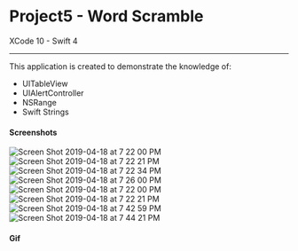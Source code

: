 # Project5 - Word Scramble

XCode 10 - Swift 4

-----

This application is created to demonstrate the knowledge of:

- UITableView
- UIAlertController
- NSRange
- Swift Strings

#### Screenshots

![Screen Shot 2019-04-18 at 7 22 00 PM](https://user-images.githubusercontent.com/15698572/56397046-ea830f80-620f-11e9-9c06-e4900bd36bd4.png)
![Screen Shot 2019-04-18 at 7 22 21 PM](https://user-images.githubusercontent.com/15698572/56397047-ea830f80-620f-11e9-8b97-8b7850e6f57a.png)
![Screen Shot 2019-04-18 at 7 22 34 PM](https://user-images.githubusercontent.com/15698572/56397048-ea830f80-620f-11e9-9633-7aa45116404b.png)
![Screen Shot 2019-04-18 at 7 26 00 PM](https://user-images.githubusercontent.com/15698572/56397049-eb1ba600-620f-11e9-95d4-b20c21592a27.png)
![Screen Shot 2019-04-18 at 7 22 00 PM](https://user-images.githubusercontent.com/15698572/56397046-ea830f80-620f-11e9-9c06-e4900bd36bd4.png)
![Screen Shot 2019-04-18 at 7 22 21 PM](https://user-images.githubusercontent.com/15698572/56397047-ea830f80-620f-11e9-8b97-8b7850e6f57a.png)
![Screen Shot 2019-04-18 at 7 42 59 PM](https://user-images.githubusercontent.com/15698572/56397723-266ba400-6213-11e9-8843-081511c77c83.png)
![Screen Shot 2019-04-18 at 7 44 21 PM](https://user-images.githubusercontent.com/15698572/56398936-40a88080-6219-11e9-8855-7fbf3d976564.png)


#### Gif

